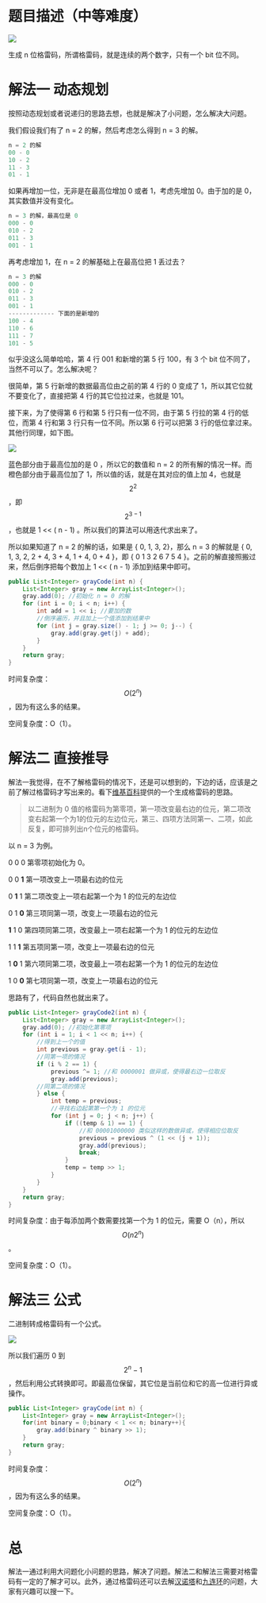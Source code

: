#  题目描述（中等难度）

![](https://windliang.oss-cn-beijing.aliyuncs.com/89.jpg)

生成 n 位格雷码，所谓格雷码，就是连续的两个数字，只有一个 bit 位不同。

# 解法一 动态规划

按照动态规划或者说递归的思路去想，也就是解决了小问题，怎么解决大问题。

我们假设我们有了 n = 2 的解，然后考虑怎么得到 n = 3 的解。

```java
n = 2 的解
00 - 0
10 - 2
11 - 3
01 - 1
```

如果再增加一位，无非是在最高位增加 0 或者 1，考虑先增加 0。由于加的是 0，其实数值并没有变化。

```java
n = 3 的解，最高位是 0
000 - 0
010 - 2
011 - 3
001 - 1    
```

再考虑增加 1，在 n = 2 的解基础上在最高位把 1 丢过去？

```java
n = 3 的解
000 - 0
010 - 2
011 - 3
001 - 1  
------------- 下面的是新增的
100 - 4
110 - 6
111 - 7
101 - 5  
```

似乎没这么简单哈哈，第 4 行 001 和新增的第 5 行 100，有 3 个 bit 位不同了，当然不可以了。怎么解决呢？

很简单，第 5 行新增的数据最高位由之前的第 4 行的 0 变成了 1，所以其它位就不要变化了，直接把第 4 行的其它位拉过来，也就是 101。

接下来，为了使得第 6 行和第 5 行只有一位不同，由于第 5 行拉的第 4 行的低位，而第 4 行和第 3 行只有一位不同。所以第 6 行可以把第 3 行的低位拿过来。其他行同理，如下图。

![](https://windliang.oss-cn-beijing.aliyuncs.com/89_2.jpg)

蓝色部分由于最高位加的是 0 ，所以它的数值和 n = 2 的所有解的情况一样。而橙色部分由于最高位加了 1，所以值的话，就是在其对应的值上加 4，也就是 $$2^2$$，即 $$2^{3-1}​$$，也就是 1 << ( n - 1) 。所以我们的算法可以用迭代求出来了。

所以如果知道了 n = 2 的解的话，如果是 { 0, 1, 3, 2}，那么 n = 3 的解就是 { 0, 1, 3, 2, 2 + 4, 3 + 4, 1 + 4, 0 + 4 }，即 { 0 1 3 2 6 7 5 4 }。之前的解直接照搬过来，然后倒序把每个数加上 1 << ( n - 1)  添加到结果中即可。

```java
public List<Integer> grayCode(int n) {
    List<Integer> gray = new ArrayList<Integer>();
    gray.add(0); //初始化 n = 0 的解
    for (int i = 0; i < n; i++) {
        int add = 1 << i; //要加的数
        //倒序遍历，并且加上一个值添加到结果中
        for (int j = gray.size() - 1; j >= 0; j--) {
            gray.add(gray.get(j) + add);
        }
    }
    return gray;
}
```

时间复杂度：$$O(2^n)$$，因为有这么多的结果。

空间复杂度：O（1）。

# 解法二 直接推导

解法一我觉得，在不了解格雷码的情况下，还是可以想到的，下边的话，应该是之前了解过格雷码才写出来的。看下[维基百科](<https://zh.wikipedia.org/wiki/%E6%A0%BC%E9%9B%B7%E7%A0%81>)提供的一个生成格雷码的思路。

> 以二进制为 0 值的格雷码为第零项，第一项改变最右边的位元，第二项改变右起第一个为1的位元的左边位元，第三、四项方法同第一、二项，如此反复，即可排列出n个位元的格雷码。

以 n = 3 为例。

0 0 0 第零项初始化为 0。

0 0 **1** 第一项改变上一项最右边的位元

0 **1** 1 第二项改变上一项右起第一个为 1 的位元的左边位

0 1 **0** 第三项同第一项，改变上一项最右边的位元

**1** 1 0 第四项同第二项，改变最上一项右起第一个为 1 的位元的左边位

1 1 **1** 第五项同第一项，改变上一项最右边的位元

1 **0** 1 第六项同第二项，改变最上一项右起第一个为 1 的位元的左边位

1 0 **0** 第七项同第一项，改变上一项最右边的位元

思路有了，代码自然也就出来了。

```java
public List<Integer> grayCode2(int n) {
    List<Integer> gray = new ArrayList<Integer>();
    gray.add(0); //初始化第零项
    for (int i = 1; i < 1 << n; i++) {
        //得到上一个的值
        int previous = gray.get(i - 1);
        //同第一项的情况
        if (i % 2 == 1) {
            previous ^= 1; //和 0000001 做异或，使得最右边一位取反
            gray.add(previous);
        //同第二项的情况
        } else {
            int temp = previous;
            //寻找右边起第第一个为 1 的位元
            for (int j = 0; j < n; j++) {
                if ((temp & 1) == 1) {
                    //和 00001000000 类似这样的数做异或，使得相应位取反
                    previous = previous ^ (1 << (j + 1));
                    gray.add(previous);
                    break;
                }
                temp = temp >> 1;
            }
        }
    }
    return gray;
}
```

时间复杂度：由于每添加两个数需要找第一个为 1 的位元，需要 O（n），所以$$O(n2^n)$$。

空间复杂度：O（1）。

# 解法三 公式

二进制转成格雷码有一个公式。

![](https://windliang.oss-cn-beijing.aliyuncs.com/89_3.jpg)

所以我们遍历 0 到 $$2^n-1$$，然后利用公式转换即可。即最高位保留，其它位是当前位和它的高一位进行异或操作。

```java
public List<Integer> grayCode(int n) {
    List<Integer> gray = new ArrayList<Integer>();
    for(int binary = 0;binary < 1 << n; binary++){
        gray.add(binary ^ binary >> 1);
    }
    return gray;
}
```

时间复杂度：$$O(2^n)$$，因为有这么多的结果。

空间复杂度：O（1）。

# 总

解法一通过利用大问题化小问题的思路，解决了问题。解法二和解法三需要对格雷码有一定的了解才可以。此外，通过格雷码还可以去解[汉诺塔](<https://zhuanlan.zhihu.com/p/36124395>)和[九连环](<https://viegg.com/gray/>)的问题，大家有兴趣可以搜一下。
